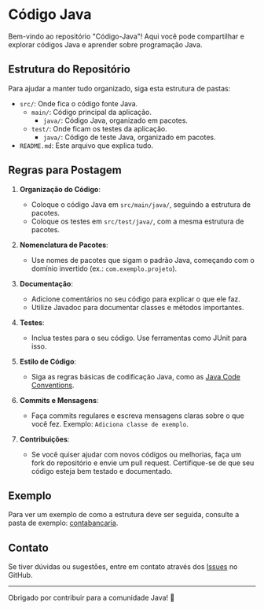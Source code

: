 # Código Java

Bem-vindo ao repositório "Código-Java"! Aqui você pode compartilhar e explorar códigos Java e aprender sobre programação Java.

## Estrutura do Repositório

Para ajudar a manter tudo organizado, siga esta estrutura de pastas:

- `src/`: Onde fica o código fonte Java.
  - `main/`: Código principal da aplicação.
    - `java/`: Código Java, organizado em pacotes.
  - `test/`: Onde ficam os testes da aplicação.
    - `java/`: Código de teste Java, organizado em pacotes.
- `README.md`: Este arquivo que explica tudo.

## Regras para Postagem

1. **Organização do Código**:
   - Coloque o código Java em `src/main/java/`, seguindo a estrutura de pacotes.
   - Coloque os testes em `src/test/java/`, com a mesma estrutura de pacotes.

2. **Nomenclatura de Pacotes**:
   - Use nomes de pacotes que sigam o padrão Java, começando com o domínio invertido (ex.: `com.exemplo.projeto`).

3. **Documentação**:
   - Adicione comentários no seu código para explicar o que ele faz.
   - Utilize Javadoc para documentar classes e métodos importantes.

4. **Testes**:
   - Inclua testes para o seu código. Use ferramentas como JUnit para isso.

5. **Estilo de Código**:
   - Siga as regras básicas de codificação Java, como as [Java Code Conventions](https://docs.oracle.com/javase/tutorial/essential/).

6. **Commits e Mensagens**:
   - Faça commits regulares e escreva mensagens claras sobre o que você fez. Exemplo: `Adiciona classe de exemplo`.

7. **Contribuições**:
   - Se você quiser ajudar com novos códigos ou melhorias, faça um fork do repositório e envie um pull request. Certifique-se de que seu código esteja bem testado e documentado.

## Exemplo

Para ver um exemplo de como a estrutura deve ser seguida, consulte a pasta de exemplo: [contabancaria](https://github.com/TEC041002/Codigo-Java/src/contabancaria).

## Contato

Se tiver dúvidas ou sugestões, entre em contato através dos [Issues](https://github.com/TEC041002/Codigo-Java/issues) no GitHub.

---

Obrigado por contribuir para a comunidade Java! 🚀
